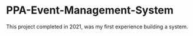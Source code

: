 # PPA-Event-Management-System
 This project completed in 2021, was my first experience building a system.

